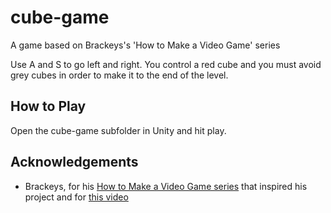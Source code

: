 # cube-game
A game based on Brackeys's 'How to Make a Video Game' series

Use A and S to go left and right. You control a red cube and you must avoid grey cubes in order to make it to the end of the level.

## How to Play
Open the cube-game subfolder in Unity and hit play.

## 

## Acknowledgements
- Brackeys, for his [How to Make a Video Game series](https://youtu.be/j48LtUkZRjU) that inspired his project and for [this video](https://youtu.be/qpXxcvS-g3g)
